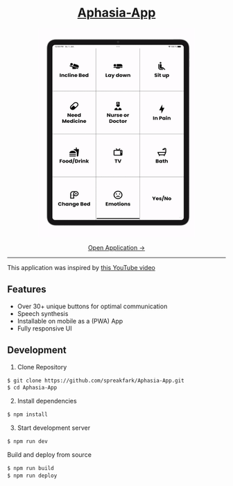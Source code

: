 <h1 align="center"><a href="https://spreakfark.github.io/Aphasia-App/">
Aphasia-App
</a></h1>


<p align="center">
<img src="README_preview.gif" style="max-height: 480px; display: inline-block;" height="480" />
</p>

<a href="https://spreakfark.github.io/Aphasia-App/">
<p align="center">
Open Application &rarr;
</p>
</a>


---
This application was inspired by [this YouTube video](https://youtu.be/JavCEJ5hodc)
## Features

- Over 30+ unique buttons for optimal communication
- Speech synthesis
- Installable on mobile as a (PWA) App
- Fully responsive UI

## Development
1. Clone Repository
``` bash
$ git clone https://github.com/spreakfark/Aphasia-App.git
$ cd Aphasia-App
```
2. Install dependencies
``` bash
$ npm install
```
3. Start development server 
``` bash
$ npm run dev
```

Build and deploy from source
``` bash
$ npm run build
$ npm run deploy
```